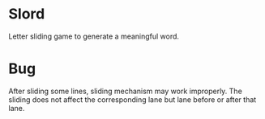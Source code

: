 # Slord
Letter sliding game to generate a meaningful word.

# Bug
After sliding some lines, sliding mechanism may work improperly. The sliding does not affect the corresponding lane but lane before or after that lane.
